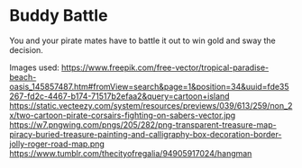 # Buddy Battle
You and your pirate mates have to battle it out to win gold and sway the decision.


Images used:
https://www.freepik.com/free-vector/tropical-paradise-beach-oasis_145857487.htm#fromView=search&page=1&position=34&uuid=fde35267-fd2c-4467-b174-71517b2efaa2&query=cartoon+island
https://static.vecteezy.com/system/resources/previews/039/613/259/non_2x/two-cartoon-pirate-corsairs-fighting-on-sabers-vector.jpg
https://w7.pngwing.com/pngs/205/282/png-transparent-treasure-map-piracy-buried-treasure-painting-and-calligraphy-box-decoration-border-jolly-roger-road-map.png
https://www.tumblr.com/thecityofregalia/94905917024/hangman 